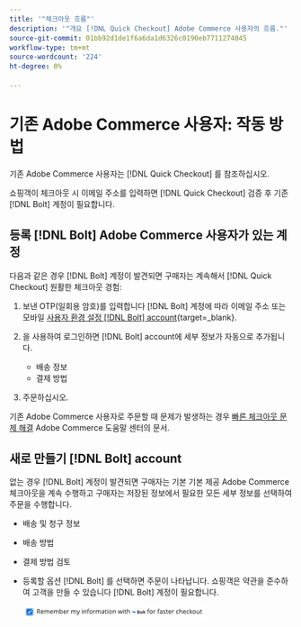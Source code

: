 ```yaml
---
title: '"체크아웃 흐름"'
description: '"개요 [!DNL Quick Checkout] Adobe Commerce 사용자의 흐름."'
source-git-commit: 01bb92d1de1f6a6da1d6326c0190eb7711274045
workflow-type: tm+mt
source-wordcount: '224'
ht-degree: 0%

---
```



# 기존 Adobe Commerce 사용자: 작동 방법

기존 Adobe Commerce 사용자는 [!DNL Quick Checkout] 를 참조하십시오.

쇼핑객이 체크아웃 시 이메일 주소를 입력하면 [!DNL Quick Checkout] 검증 후 기존 [!DNL Bolt] 계정이 필요합니다.

## 등록 [!DNL Bolt] Adobe Commerce 사용자가 있는 계정

다음과 같은 경우 [!DNL Bolt] 계정이 발견되면 구매자는 계속해서 [!DNL Quick Checkout] 원활한 체크아웃 경험:

1. 보낸 OTP(일회용 암호)를 입력합니다 [!DNL Bolt] 계정에 따라 이메일 주소 또는 모바일 [사용자 환경 설정 [!DNL Bolt] account](https://help.bolt.com/shoppers/account/account-settings/#how-to-set-preferred-login-method){target=_blank}.
1. 을 사용하여 로그인하면 [!DNL Bolt] account에 세부 정보가 자동으로 추가됩니다.

   - 배송 정보
   - 결제 방법

1. 주문하십시오.

기존 Adobe Commerce 사용자로 주문할 때 문제가 발생하는 경우 [빠른 체크아웃 문제 해결](https://support.magento.com/hc/en-us/articles/6909450342541) Adobe Commerce 도움말 센터의 문서.

## 새로 만들기 [!DNL Bolt] account

없는 경우 [!DNL Bolt] 계정이 발견되면 구매자는 기본 기본 제공 Adobe Commerce 체크아웃을 계속 수행하고 구매자는 저장된 정보에서 필요한 모든 세부 정보를 선택하여 주문을 수행합니다.

- 배송 및 청구 정보
- 배송 방법
- 결제 방법 검토
- 등록할 옵션 [!DNL Bolt] 를 선택하면 주문이 나타납니다. 쇼핑객은 약관을 준수하여 고객을 만들 수 있습니다 [!DNL Bolt] 계정이 필요합니다.

   ![기억 [!DNL Bolt]](assets/checked-bolt.png)
